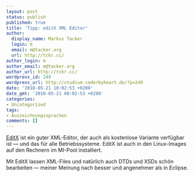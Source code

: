 ```yaml
---
layout: post
status: publish
published: true
title: 'Tipp: editX XML Editor'
author:
  display_name: Markus Tacker
  login: m
  email: m@tacker.org
  url: http://tckr.cc/
author_login: m
author_email: m@tacker.org
author_url: http://tckr.cc/
wordpress_id: 249
wordpress_url: http://studium.coderbyheart.de/?p=249
date: '2010-05-21 10:02:53 +0200'
date_gmt: '2010-05-21 08:02:53 +0200'
categories:
- Uncategorized
tags:
- Auszeichnungssprachen
comments: []
---
```

<p><a href="http://www.editix.com/">EditX</a> ist ein guter XML-Editor, der auch als kostenlose Variante verfügbar ist — und das für alle Betriebssysteme. EditX ist auch in den Linux-Images auf den Rechnern im MI-Pool installiert.</p>
<p>Mit EditX lassen XML-Files und natürlich auch DTDs und XSDs schön bearbeiten — meiner Meinung nach besser und angenehmer als in Eclipse.</p>
